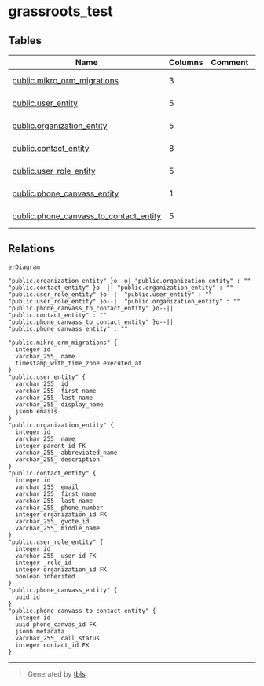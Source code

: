# grassroots_test

## Tables

| Name                                                                                | Columns | Comment | Type       |
| ----------------------------------------------------------------------------------- | ------- | ------- | ---------- |
| [public.mikro_orm_migrations](public.mikro_orm_migrations.md)                       | 3       |         | BASE TABLE |
| [public.user_entity](public.user_entity.md)                                         | 5       |         | BASE TABLE |
| [public.organization_entity](public.organization_entity.md)                         | 5       |         | BASE TABLE |
| [public.contact_entity](public.contact_entity.md)                                   | 8       |         | BASE TABLE |
| [public.user_role_entity](public.user_role_entity.md)                               | 5       |         | BASE TABLE |
| [public.phone_canvass_entity](public.phone_canvass_entity.md)                       | 1       |         | BASE TABLE |
| [public.phone_canvass_to_contact_entity](public.phone_canvass_to_contact_entity.md) | 5       |         | BASE TABLE |

## Relations

```mermaid
erDiagram

"public.organization_entity" }o--o| "public.organization_entity" : ""
"public.contact_entity" }o--|| "public.organization_entity" : ""
"public.user_role_entity" }o--|| "public.user_entity" : ""
"public.user_role_entity" }o--|| "public.organization_entity" : ""
"public.phone_canvass_to_contact_entity" }o--|| "public.contact_entity" : ""
"public.phone_canvass_to_contact_entity" }o--|| "public.phone_canvass_entity" : ""

"public.mikro_orm_migrations" {
  integer id
  varchar_255_ name
  timestamp_with_time_zone executed_at
}
"public.user_entity" {
  varchar_255_ id
  varchar_255_ first_name
  varchar_255_ last_name
  varchar_255_ display_name
  jsonb emails
}
"public.organization_entity" {
  integer id
  varchar_255_ name
  integer parent_id FK
  varchar_255_ abbreviated_name
  varchar_255_ description
}
"public.contact_entity" {
  integer id
  varchar_255_ email
  varchar_255_ first_name
  varchar_255_ last_name
  varchar_255_ phone_number
  integer organization_id FK
  varchar_255_ gvote_id
  varchar_255_ middle_name
}
"public.user_role_entity" {
  integer id
  varchar_255_ user_id FK
  integer _role_id
  integer organization_id FK
  boolean inherited
}
"public.phone_canvass_entity" {
  uuid id
}
"public.phone_canvass_to_contact_entity" {
  integer id
  uuid phone_canvas_id FK
  jsonb metadata
  varchar_255_ call_status
  integer contact_id FK
}
```

---

> Generated by [tbls](https://github.com/k1LoW/tbls)
